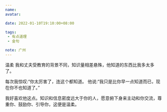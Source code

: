 ```yaml
---
name:
avatar:

date: 2022-01-10T19:10:00+08:00

tags:
 - 有点道理
 - 金句

note: 广州
---
```

温柔
我和丈夫受教育的背景不同，知识量相差悬殊，他知道的东西比我多太多了。

每次我惊叹:“你太厉害了，连这个都知道。
他说:“我只是比你早一点知道而已，现在你不也知道了。”

我好喜欢他这点。知识和信息密度远大于你的人，愿意俯下身来主动和你交流，尊重你、鼓励你、引导你，这便是温柔。
